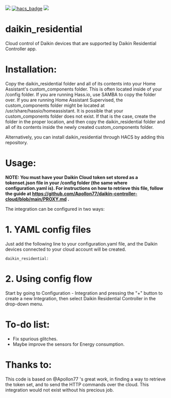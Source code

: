 [![](https://img.shields.io/github/release/rospogrigio/daikin_residential/all.svg?style=for-the-badge)](https://github.com/rospogrigio/daikin_residential/releases)
[![hacs_badge](https://img.shields.io/badge/HACS-Default-orange.svg?style=for-the-badge)](https://github.com/custom-components/hacs)
[![](https://img.shields.io/badge/MAINTAINER-%40rospogrigio-green?style=for-the-badge)](https://github.com/rospogrigio)

# daikin_residential
Cloud control of Daikin devices that are supported by Daikin Residential Controller app.

# Installation:

Copy the daikin_residential folder and all of its contents into your Home Assistant's custom_components folder. This is often located inside of your /config folder. If you are running Hass.io, use SAMBA to copy the folder over. If you are running Home Assistant Supervised, the custom_components folder might be located at /usr/share/hassio/homeassistant. It is possible that your custom_components folder does not exist. If that is the case, create the folder in the proper location, and then copy the daikin_residential folder and all of its contents inside the newly created custom_components folder.

Alternatively, you can install daikin_residential through HACS by adding this repository.

# Usage:

**NOTE: You must have your Daikin Cloud token set stored as a tokenset.json file in your /config folder (the same where configuration.yaml is). For instructions on how to retrieve this file, follow the guide at https://github.com/Apollon77/daikin-controller-cloud/blob/main/PROXY.md .**

The integration can be configured in two ways:

# 1. YAML config files

Just add the following line to your configuration.yaml file, and the Daikin devices connected to your cloud account will be created.

```
daikin_residential:
```


# 2. Using config flow

Start by going to Configuration - Integration and pressing the "+" button to create a new Integration, then select Daikin Residential Controller in the drop-down menu.


# To-do list:

* Fix spurious glitches.
* Maybe improve the sensors for Energy consumption.

# Thanks to:

This code is based on @Apollon77 's great work, in finding a way to retrieve the token set, and to send the HTTP commands over the cloud. This integration would not exist without his precious job.
